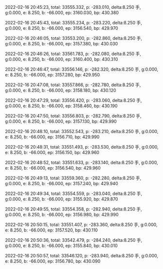 2022-02-16 20:45:23, total: 33555.332, p: -283.010, delta:8.250 手, g:0.000, e: 8.250, b: -66.000, ep: 3160.030, bp: 430.380

2022-02-16 20:45:43, total: 33555.234, p: -283.220, delta:8.250 手, g:0.000, e: 8.250, b: -66.000, ep: 3156.540, bp: 429.970

2022-02-16 20:46:05, total: 33553.200, p: -282.860, delta:8.250 手, g:0.000, e: 8.250, b: -66.000, ep: 3157.380, bp: 430.030

2022-02-16 20:46:26, total: 33561.783, p: -282.080, delta:8.250 手, g:0.000, e: 8.250, b: -66.000, ep: 3160.400, bp: 430.310

2022-02-16 20:46:47, total: 33556.146, p: -282.320, delta:8.250 手, g:0.000, e: 8.250, b: -66.000, ep: 3157.280, bp: 429.950

2022-02-16 20:47:08, total: 33557.866, p: -282.780, delta:8.250 手, g:0.000, e: 8.250, b: -66.000, ep: 3158.180, bp: 430.120

2022-02-16 20:47:29, total: 33556.420, p: -283.060, delta:8.250 手, g:0.000, e: 8.250, b: -66.000, ep: 3158.460, bp: 430.190

2022-02-16 20:47:50, total: 33556.803, p: -282.790, delta:8.250 手, g:0.000, e: 8.250, b: -66.000, ep: 3157.130, bp: 429.990

2022-02-16 20:48:10, total: 33552.543, p: -283.210, delta:8.250 手, g:0.000, e: 8.250, b: -66.000, ep: 3156.710, bp: 429.990

2022-02-16 20:48:31, total: 33551.493, p: -283.530, delta:8.250 手, g:0.000, e: 8.250, b: -66.000, ep: 3156.150, bp: 429.960

2022-02-16 20:48:52, total: 33551.633, p: -283.140, delta:8.250 手, g:0.000, e: 8.250, b: -66.000, ep: 3156.540, bp: 429.960

2022-02-16 20:49:13, total: 33559.360, p: -282.280, delta:8.250 手, g:0.000, e: 8.250, b: -66.000, ep: 3157.240, bp: 429.940

2022-02-16 20:49:34, total: 33554.559, p: -283.040, delta:8.250 手, g:0.000, e: 8.250, b: -66.000, ep: 3155.920, bp: 429.870

2022-02-16 20:49:55, total: 33554.358, p: -282.940, delta:8.250 手, g:0.000, e: 8.250, b: -66.000, ep: 3156.980, bp: 429.990

2022-02-16 20:50:15, total: 33551.407, p: -283.360, delta:8.250 手, g:0.000, e: 8.250, b: -66.000, ep: 3157.520, bp: 430.110

2022-02-16 20:50:36, total: 33542.479, p: -284.240, delta:8.250 手, g:0.000, e: 8.250, b: -66.000, ep: 3155.840, bp: 430.010

2022-02-16 20:50:57, total: 33546.120, p: -283.940, delta:8.250 手, g:0.000, e: 8.250, b: -66.000, ep: 3156.780, bp: 430.090